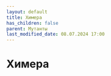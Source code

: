 ```yaml
---
layout: default
title: Химера
has_children: false
parent: Мутанты
last_modified_date: 08.07.2024 17:00
---
```


# Химера